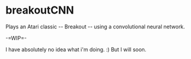 # breakoutCNN
Plays an Atari classic -- Breakout -- using a convolutional neural network.

-=WIP=-

I have absolutely no idea what i'm doing. :) But I will soon.
